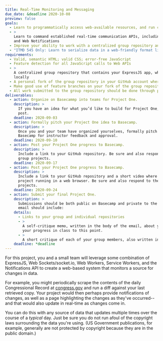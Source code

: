 ```yaml
---
title: Real-Time Monitoring and Messaging
due_date: &deadline 2020-10-08
preview: false
goals:
  - Learn to programmatically access web-available resources, and run comparisons on the results
  - >
    Learn to command established real-time communication APIs, including Web Workers, Web Sockets,
    and Web Notifications
  - Improve your ability to work with a centralized group repository and an individual fork
  - "ITMD 545 Only: Learn to serialize data in a web-friendly format like XML or JSON"
requirements:
  - Valid, semantic HTML; valid CSS; error-free JavaScript
  - Feature detection for all JavaScript calls to Web APIs
  - >
    A centralized group repository that contains your ExpressJS app, which can be cloned and run
    locally
  - A personal fork of the group repository in your GitHub account where you do most of your work
  - Make good use of feature branches on your fork of the group repository
  - All work submitted to the group repository should be done through pull requests on GitHub
deliverables:
  - action: Organize on Basecammp into teams for Project One.
    description: >
      If you have an idea for what you’d like to build for Project One, you might share that in your
      post.
    deadline: 2020-09-03
  - action: Formally pitch your Project One idea to Basecamp.
    description: >
      Once you and your team have organized yourselves, formally pitch your Project One idea on
      Basecamp for instructor feedback and approval.
    deadline: 2020-09-10
  - action: Post your Project One progress to Basecamp.
    description: >
      Include a link to your GitHub repository. Be sure and also respond to the progress of other
      group projects.
    deadline: 2020-09-17
  - action: Post your Project One progress to Basecamp.
    description: >
      Include a link to your GitHub repository and a short video where your group talks through your
      project running in a web browser. Be sure and also respond to the progress of other group
      projects.
    deadline: 2020-09-24
  - action: Submit your final Project One.
    description: >
      Submissions should be both public on Basecamp and private to the instructor’s email. Your
      email should include:
    details:
      - Links to your group and individual repositories
      - >
        A self-critique memo, written in the body of the email, about your work on the project and
        your progress in class to this point.
      - >
        A short critique of each of your group members, also written in the body of the email.
    deadline: *deadline
---
```


For this project, you and a small team will leverage some combination of ExpressJS, Web
Sockets/socket.io, Web Workers, Service Workers, and the Notifications API to create a web-based
system that monitors a source for changes in data.

For example, you might periodically scrape the contents of the daily Congressional Record at
[congress.gov](https://www.congress.gov/congressional-record) and run a diff against your last
retrieved copy. Your project would then perhaps provide notifications of changes, as well as a page
highlighting the changes as they've occurred--and that would also update in real-time as changes
come in.

You can do this with any source of data that updates multiple times over the course of a *typical*
day. Just be sure you do not run afoul of the copyright laws surrounding the data you're using. (US
Government publications, for example, generally are not protected by copyright because they are in
the public domain.)
